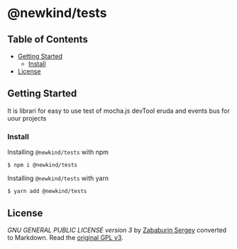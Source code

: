 # @newkind/tests

## Table of Contents <!-- omit in toc -->

- [Getting Started](#getting-started)
    - [Install](#install)
- [License](#license)

## Getting Started

It is librari for easy to use test of mocha.js devTool eruda and events bus for uour projects 

### Install

Installing `@newkind/tests` with npm
```console
$ npm i @newkind/tests
```
Installing `@newkind/tests` with yarn
```console
$ yarn add @newkind/tests
```

## License

*GNU GENERAL PUBLIC LICENSE version 3* by [Zababurin Sergey](https://raw.githubusercontent.com/zababurinsv/z-events/master/LICENSE) converted to Markdown. Read the [original GPL v3](http://www.gnu.org/licenses/).